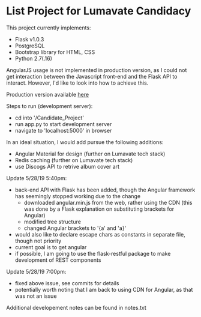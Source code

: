 # List Project for Lumavate Candidacy
This project currently implements:
 - Flask v1.0.3
 - PostgreSQL
 - Bootstrap library for HTML, CSS
 - Python 2.7(.16)
 
AngularJS usage is not implemented in production version, as I could not get interaction between the Javascript front-end and the Flask API to interact. However, I'd like to look into how to achieve this.
 
Production version available [here](music-list-app.herokuapp.com) 

Steps to run (development server):
 - cd into '/Candidate_Project'
 - run app.py to start development server
 - navigate to 'localhost:5000' in browser
 
In an ideal situation, I would add pursue the following additions:
 - Angular Material for design (further on Lumavate tech stack)
 - Redis caching (further on Lumavate tech stack)
 - use Discogs API to retrive album cover art

Update 5/28/19 5:40pm:
 - back-end API with Flask has been added, though the Angular framework has seemingly stopped working due to the change
   - downloaded angular.min.js from the web, rather using the CDN (this was done by a Flask explanation on substituting brackets for Angular)
   - modified tree structure
   - changed Angular brackets to '{a' and 'a}'
 - would also like to declare escape chars as constants in separate file, though not priority
 - current goal is to get angular
 - if possible, I am going to use the flask-restful package to make development of REST components
 
Update 5/28/19 7:00pm:
 - fixed above issue, see commits for details
 - potentially worth noting that I am back to using CDN for Angular, as that was not an issue
 
Additional developement notes can be found in notes.txt
